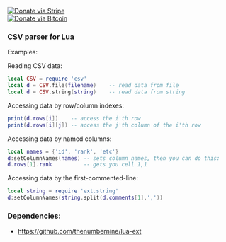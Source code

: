 [![Donate via Stripe](https://img.shields.io/badge/Donate-Stripe-green.svg)](https://buy.stripe.com/00gbJZ0OdcNs9zi288)<br>
[![Donate via Bitcoin](https://img.shields.io/badge/Donate-Bitcoin-green.svg)](bitcoin:37fsp7qQKU8XoHZGRQvVzQVP8FrEJ73cSJ)<br>

### CSV parser for Lua

Examples:

Reading CSV data:
```Lua
local CSV = require 'csv'
local d = CSV.file(filename)	-- read data from file
local d = CSV.string(string)	-- read data from string
```

Accessing data by row/column indexes:
```Lua
print(d.rows[i])	-- access the i'th row
print(d.rows[i][j])	-- access the j'th column of the i'th row
```

Accessing data by named columns:
```Lua
local names = {'id', 'rank', 'etc'}
d:setColumnNames(names) -- sets column names, then you can do this:
d.rows[1].rank			-- gets you cell 1,1
```

Accessing data by the first-commented-line:
```Lua
local string = require 'ext.string'
d:setColumnNames(string.split(d.comments[1],','))
```

### Dependencies:

- https://github.com/thenumbernine/lua-ext
